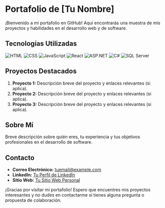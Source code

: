 # Portafolio de [Tu Nombre]

¡Bienvenido a mi portafolio en GitHub! Aquí encontrarás una muestra de mis proyectos y habilidades en el desarrollo web y de software.

## Tecnologías Utilizadas

![HTML](https://img.shields.io/badge/HTML-orange?style=for-the-badge&logo=html5&logoColor=white&labelColor=101010)
![CSS](https://img.shields.io/badge/CSS-blue?style=for-the-badge&logo=css3&logoColor=white&labelColor=101010)
![JavaScript](https://img.shields.io/badge/JavaScript-yellow?style=for-the-badge&logo=javascript&logoColor=white&labelColor=101010)
![React](https://img.shields.io/badge/React-blue?style=for-the-badge&logo=react&logoColor=white&labelColor=101010)
![ASP.NET](https://img.shields.io/badge/ASP.NET-purple?style=for-the-badge&logo=.net&logoColor=white&labelColor=101010)
![C#](https://img.shields.io/badge/C%23-blueviolet?style=for-the-badge&logo=c-sharp&logoColor=white&labelColor=101010)
![SQL Server](https://img.shields.io/badge/SQL%20Server-darkblue?style=for-the-badge&logo=microsoft-sql-server&logoColor=white&labelColor=101010)

## Proyectos Destacados

1. **Proyecto 1:** Descripción breve del proyecto y enlaces relevantes (si aplica).
2. **Proyecto 2:** Descripción breve del proyecto y enlaces relevantes (si aplica).
3. **Proyecto 3:** Descripción breve del proyecto y enlaces relevantes (si aplica).

## Sobre Mí

Breve descripción sobre quién eres, tu experiencia y tus objetivos profesionales en el desarrollo de software.

## Contacto

- **Correo Electrónico:** tuemail@example.com
- **LinkedIn:** [Tu Perfil de LinkedIn](https://www.linkedin.com/in/tuperfil)
- **Sitio Web:** [Tu Sitio Web Personal](https://www.tusitio.com)

¡Gracias por visitar mi portafolio! Espero que encuentres mis proyectos interesantes y no dudes en contactarme si tienes alguna pregunta o propuesta de colaboración.
